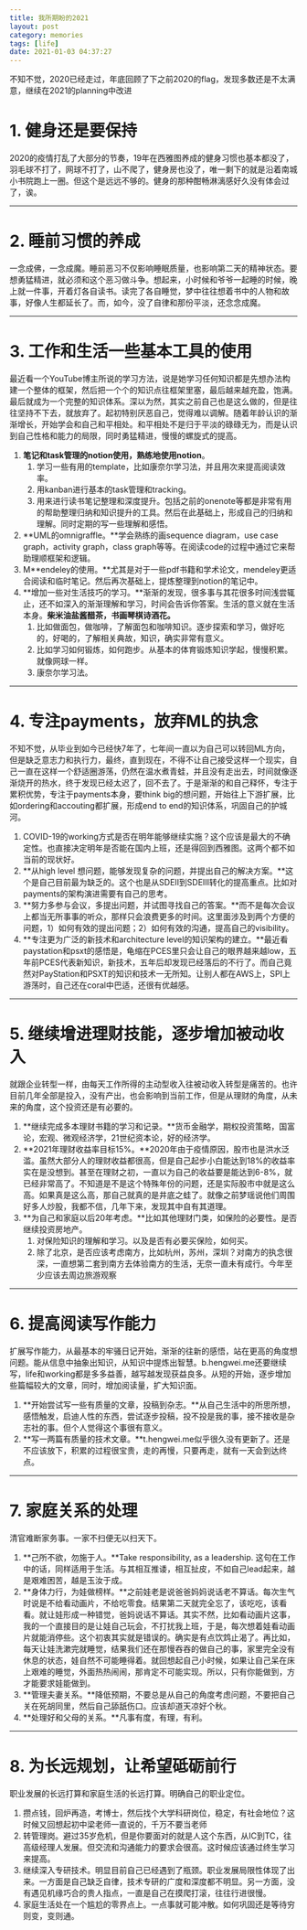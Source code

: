 ```yaml
---
title: 我所期盼的2021
layout: post
category: memories
tags: [life]
date: 2021-01-03 04:37:27
---
```


不知不觉，2020已经走过，年底回顾了下之前2020的flag，发现多数还是不太满意，继续在2021的planning中改进

# 1. 健身还是要保持

2020的疫情打乱了大部分的节奏，19年在西雅图养成的健身习惯也基本都没了，羽毛球不打了，网球不打了，山不爬了，健身房也没了，唯一剩下的就是沿着南城小书院跑上一圈。但这个是远远不够的。健身的那种酣畅淋漓感好久没有体会过了，诶。

---

# 2. 睡前习惯的养成

一念成佛，一念成魔。睡前恶习不仅影响睡眠质量，也影响第二天的精神状态。要想勇猛精进，就必须和这个恶习做斗争。想起来，小时候和爷爷一起睡的时候，晚上就一件事，开着灯各自读书。读完了各自睡觉，梦中往往想着书中的人物和故事，好像人生都延长了。而，如今，没了自律和那份平淡，还念念成魔。

---

# 3. 工作和生活一些基本工具的使用

最近看一个YouTube博主所说的学习方法，说是她学习任何知识都是先想办法构建一个整体的框架，然后把一个个的知识点往框架里塞，最后越来越充盈，饱满。最后就成为一个完整的知识体系。深以为然，其实之前自己也是这么做的，但是往往坚持不下去，就放弃了。起初特别厌恶自己，觉得难以调解。随着年龄认识的渐渐增长，开始学会和自己和平相处。和平相处不是归于平淡的碌碌无为，而是认识到自己性格和能力的局限，同时勇猛精进，慢慢的螺旋式的提高。

1. **笔记和task管理的notion使用，熟练地使用notion**。
    1. 学习一些有用的template，比如康奈尔学习法，并且用次来提高阅读效率。
    2. 用kanban进行基本的task管理和tracking。
    3. 用来进行读书笔记整理和深度提升。包括之前的onenote等都是非常有用的帮助整理归纳和知识提升的工具。然后在此基础上，形成自己的归纳和理解。同时定期的写一些理解和感悟。
2. **UML的omnigraffle。**学会熟练的画sequence diagram，use case graph，activity graph，class graph等等。在阅读code的过程中通过它来帮助理顺框架和逻辑。
3. M**endeley的使用。**尤其是对于一些pdf书籍和学术论文，mendeley更适合阅读和临时笔记。然后再次基础上，提炼整理到notion的笔记中。
4. **增加一些对生活技巧的学习。**渐渐的发现，很多事与其花很多时间浅尝辄止，还不如深入的渐渐理解和学习，时间会告诉你答案。生活的意义就在生活本身。**柴米油盐酱醋茶，书画琴棋诗酒花。**
    1. 比如做面包，做咖啡，了解面包和咖啡知识。逐步探索和学习，做好吃的，好喝的，了解相关典故，知识，确实非常有意义。
    2. 比如学习如何锻炼，如何跑步。从基本的体育锻炼知识学起，慢慢积累。就像网球一样。
    3. 康奈尔学习法。

---

# 4. 专注payments，放弃ML的执念

不知不觉，从毕业到如今已经快7年了，七年间一直以为自己可以转回ML方向，但是缺乏意志力和执行力，最终，直到现在，不得不让自己接受这样一个现实，自己一直在这样一个舒适圈游荡，仍然在温水煮青蛙，并且没有走出去，时间就像逐渐烧开的热水，终于发现已经太迟了，回不去了。于是渐渐的和自己释怀，专注于累积优势，专注于payments本身，要think big的想问题，开始往上下游扩展，比如ordering和accouting都扩展，形成end to end的知识体系，巩固自己的护城河。

1. COVID-19的working方式是否在明年能够继续实施？这个应该是最大的不确定性。也直接决定明年是否能在国内上班，还是得回到西雅图。这两个都不如当前的现状好。
2. **从high level 想问题，能够发现复杂的问题，并提出自己的解决方案。**这个是自己目前最为缺乏的。这个也是从SDEII到SDEIII转化的提高重点。比如对payments的架构演进需要有自己的思考。
3. **努力多参与会议，多提出问题，并试图寻找自己的答案。**而不是每次会议上都当无所事事的听众，那样只会浪费更多的时间。这里面涉及到两个方便的问题，1）如何有效的提出问题；2）如何有效的沟通，提高自己的visibility。
4. **专注更为广泛的新技术和architecture level的知识架构的建立。**最近看paystation和psxt的感悟是，龟缩在PCES里只会让自己的眼界越来越low，五年前PCES代表新知识，新技术，五年后却发现已经落后的不行了。而自己竟然对PayStation和PSXT的知识和技术一无所知。让别人都在AWS上，SPI上游荡时，自己还在coral中巴适，还很有优越感。

---

# 5. 继续增进理财技能，逐步增加被动收入

就跟企业转型一样，由每天工作所得的主动型收入往被动收入转型是痛苦的。也许目前几年全部是投入，没有产出，也会影响到当前工作，但是从理财的角度，从未来的角度，这个投资还是有必要的。

1. **继续完成多本理财书籍的学习和记录。**货币金融学，期权投资策略，国富论，宏观、微观经济学，21世纪资本论，好的经济学。
2. **2021年理财收益率目标15%。**2020年由于疫情原因，股市也是洪水泛滥。虽然大部分人的理财收益都很高，但是自己起步小白能达到18%的收益率实在是没想到。甚至在理财之初，一直以为自己的收益要是能达到6-8%，就已经非常高了。不知道是不是这个特殊年份的问题，还是实际股市中就是这么高。如果真是这么高，那自己就真的是井底之蛙了。就像之前梦瑶说他们周围好多人炒股，我都不信，几年下来，发现其中自有其道理。
3. **为自己和家庭以后20年考虑。**比如其他理财门类，如保险的必要性。是否继续投资房地产。
    1. 对保险知识的理解和学习。以及是否有必要买保险，如何买。
    2. 除了北京，是否应该考虑南方，比如杭州，苏州，深圳？对南方的执念很深，一直想第二套到南方去体验南方的生活，无奈一直未有成行。今年至少应该去周边旅游观察

---

# 6. 提高阅读写作能力

扩展写作能力，从最基本的牢骚日记开始，渐渐的往新的感悟，站在更高的角度想问题。能从信息中抽象出知识，从知识中提炼出智慧。b.hengwei.me还要继续写，life和working都是多多益善，越写越发现获益良多。从短的开始，逐步增加些篇幅较大的文章，同时，增加阅读量，扩大知识面。

1. **开始尝试写一些有质量的文章，投稿到杂志。**从自己生活中的所思所想，感悟触发，启迪人性的东西，尝试逐步投稿，投不投是我的事，接不接收是杂志社的事。但个人觉得这个事很有意义。
2. **写一两篇有质量的技术文章。**t.hengwei.me似乎很久没有更新了。还是不应该放下，积累的过程很宝贵，走的再慢，只要再走，就有一天会到达终点。

---

# 7. 家庭关系的处理

清官难断家务事。一家不扫便无以扫天下。

1. **己所不欲，勿施于人。**Take responsibility, as a leadership. 这句在工作中的话，同样适用于生活。与其相互推诿，相互扯皮，不如自己lead起来，越是艰难困苦，越是玉汝于成。
2. **身体力行，为娃做榜样。**之前娃老是说爸爸妈妈说话老不算话。每次生气时说是不给看动画片，不给吃零食。结果第二天就完全忘了，该吃吃，该看看。就让娃形成一种错觉，爸妈说话不算话。其实不然，比如看动画片这事，我的一个直接目的是让娃自己玩会，不打扰我上班，于是，每次想着娃看动画片就能消停些。这个初衷其实就是错误的。确实是有点饮鸩止渴了。再比如，每天让娃洗漱完就睡觉，结果我们还在那慢吞吞的做自己的事，家里完全没有休息的状态，娃自然不可能睡得着。就回想起自己小时候，如果让自己呆在床上艰难的睡觉，外面热热闹闹，那肯定不可能实现。所以，只有你能做到，方才能要求娃能做到。
3. **管理夫妻关系。**降低预期，不要总是从自己的角度考虑问题，不要把自己关在死胡同里，然后自己舔舐伤口。应该却道天凉好个秋。
4. **处理好和父母的关系。**凡事有度，有理，有利。

---

# 8. 为长远规划，让希望砥砺前行

职业发展的长远打算和家庭生活的长远打算。明确自己的职业定位。

1. 攒点钱，回炉再造，考博士，然后找个大学科研岗位，稳定，有社会地位？这时候又回想起初中梁老师一直说的，千万不要当老师
2. 转管理岗。避过35岁危机，但是你要面对的就是人这个东西，从IC到TC，往高级经理人发展。但交流和沟通能力的要求会很高。这时候应该通过终生学习来提高。
3. 继续深入专研技术。明显目前自己已经遇到了瓶颈。职业发展局限性体现了出来。一方面是自己缺乏自律，技术专研的广度和深度都不明显。另一方面，没有遇见机缘巧合的贵人指点，一直是自己在摸爬打滚，往往行进很慢。
4. 家庭生活处在一个尴尬的零界点上。一点事就可能冲散。如何巩固还是等待穷则变，变则通。

